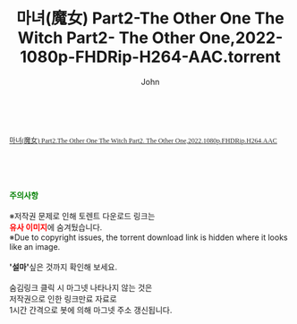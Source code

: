 ﻿---
layout: post
title:  "마녀(魔女) Part2-The Other One The Witch Part2- The Other One,2022-1080p-FHDRip-H264-AAC.torrent"
author: John
categories: [ 영화 ]
tags: [  ]
image:  
description: "마녀(魔女) Part2-The Other One The Witch Part2- The Other One,2022-1080p-FHDRip-H264-AAC torrent 정보 공유"
toc: true
toc_sticky: true
---

<br>
<div class="view-img">
<a class="view_image" href="https://www.torrentmobile61.com/bbs/view_image.php?fn=%2Fdata%2Ffile%2Fmovie%2F2697634418_q6jaDKyG_517955da1dc35e0a48b08fb8535cbcd8989d2600.jpg" target="_blank"><img alt="" class="img-tag" content="https://www.torrentmobile61.com/data/file/movie/2697634418_q6jaDKyG_517955da1dc35e0a48b08fb8535cbcd8989d2600.jpg" itemprop="image" src="https://www.torrentmobile61.com/data/file/movie/2697634418_q6jaDKyG_517955da1dc35e0a48b08fb8535cbcd8989d2600.jpg"/></a><a class="view_image" href="https://www.torrentmobile61.com/bbs/view_image.php?fn=%2Fdata%2Ffile%2Fmovie%2F2697634418_kwun13sM_e8a6de8cf138832e0ac4f447d6d9bba121f0f931.jpg" target="_blank"><img alt="" class="img-tag" content="https://www.torrentmobile61.com/data/file/movie/2697634418_kwun13sM_e8a6de8cf138832e0ac4f447d6d9bba121f0f931.jpg" itemprop="image" src="https://www.torrentmobile61.com/data/file/movie/2697634418_kwun13sM_e8a6de8cf138832e0ac4f447d6d9bba121f0f931.jpg"/></a></div><div class="view-content" itemprop="description">
<p><a class="icon-xiazai" href="https://www.filetender.com/iQpee1" rel="nofollow noreferrer noopener" style="margin:0px;padding:0px;list-style:none;font-size:12px;color:rgb(44,44,44);background-color:rgb(255,255,255);font-family:'malgun gothic';" target="_blank">마녀(魔女) Part2.The Other One The Witch Part2. The Other One,2022.1080p.FHDRip.H264.AAC</a> </p> </div>
    
<br><br><br>
<p data-ke-size="size16"><b><span style="color: green;">주의사항</span></b><br /><br />※저작권 문제로 인해 토렌트 다운로드 링크는<br /><b><span style="color: red;">유사 이미지</span></b>에 숨겨뒀습니다.<br />※Due to copyright issues, the torrent download link is hidden where it looks like an image.<br /><br /><b>'설마'</b>싶은 것까지 확인해 보세요.<br /><br />숨김링크 클릭 시 마그넷 나타나지 않는 것은<br />저작권으로 인한 링크만료 자료로<br />1시간 간격으로 봇에 의해 마그넷 주소 갱신됩니다.</p>
